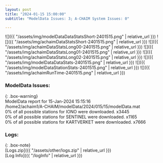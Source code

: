 ```yaml
---
layout: post
title: "2024-01-15 15:00:00"
subtitle: "ModelData Issues: 3; A-CHAIM System Issues: 0"

---
```


![]({{ "/assets/img/modelDataDataStatsShort-2401515.png" | relative_url }})
![]({{ "/assets/img/achaimDataStatsShort-2401515.png" | relative_url }})
![]({{ "/assets/img/achaimDataStatsLong00-2401515.png" | relative_url }})
![]({{ "/assets/img/achaimDataStatsLong01-2401515.png" | relative_url }})
![]({{ "/assets/img/achaimDataStatsLong02-2401515.png" | relative_url }})
![]({{ "/assets/img/modelDataDataStats-2401515.png" | relative_url }})
![]({{ "/assets/img/modelDataStationStats-2401515.png" | relative_url }})
![]({{ "/assets/img/achaimRunTime-2401515.png" | relative_url }})


### ModelData Issues:  
  
{: .box-warning}  
 ModelData report for 15-Jan-2024 15:15:16   
 /home2/achaim1/A-CHAIM/modelData/2024/015/15/modelData.mat   
 0% of all possible stations for IONO were downloaded. x3445   
 0% of all possible stations for SENTINEL were downloaded. x1165   
 0% of all possible stations for KARTVERKET were downloaded. x7666   
  


### Logs:  
  
{: .box-note}  
[Logs.zip]({{ "/assets/other/logs.zip" | relative_url }})  
[Log Info]({{ "/logInfo" | relative_url }})  
